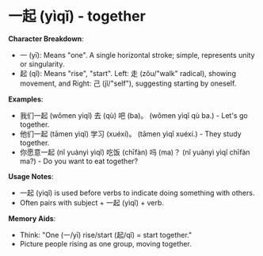 # **一起 (yìqǐ) - together**

**Character Breakdown**:  
- 一 (yī): Means "one". A single horizontal stroke; simple, represents unity or singularity.  
- 起 (qǐ): Means "rise", "start". Left: 走 (zǒu/"walk" radical), showing movement, and Right: 己 (jǐ/"self"), suggesting starting by oneself.

**Examples**:  
- 我们一起 (wǒmen yìqǐ) 去 (qù) 吧 (ba)。 (wǒmen yìqǐ qù ba.) - Let's go together.  
- 他们一起 (tāmen yìqǐ) 学习 (xuéxí)。 (tāmen yìqǐ xuéxí.) - They study together.  
- 你愿意一起 (nǐ yuànyì yìqǐ) 吃饭 (chīfàn) 吗 (ma)？ (nǐ yuànyì yìqǐ chīfàn ma?) - Do you want to eat together?

**Usage Notes**:  
- 一起 (yìqǐ) is used before verbs to indicate doing something with others.  
- Often pairs with subject + 一起 (yìqǐ) + verb.

**Memory Aids**:  
- Think: "One (一/yī) rise/start (起/qǐ) = start together."  
- Picture people rising as one group, moving together.